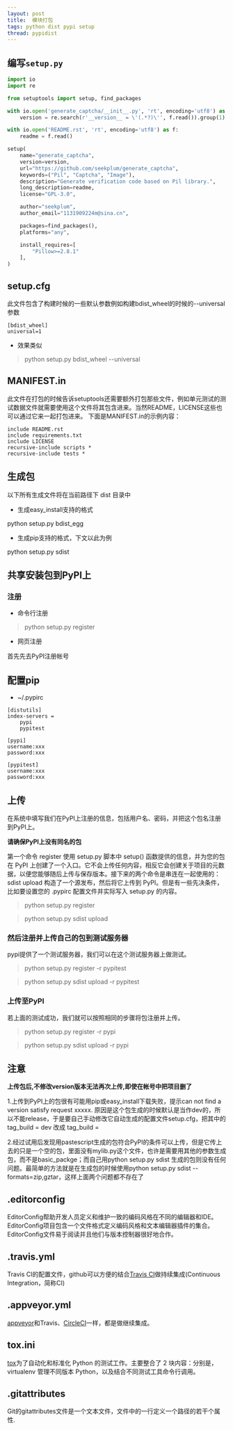 ```yaml
---
layout: post
title:  模块打包
tags: python dist pypi setup
thread: pypidist
---
```

## 编写`setup.py`
```python
import io
import re

from setuptools import setup, find_packages

with io.open('generate_captcha/__init__.py', 'rt', encoding='utf8') as f:
    version = re.search(r'__version__ = \'(.*?)\'', f.read()).group(1)

with io.open('README.rst', 'rt', encoding='utf8') as f:
    readme = f.read()

setup(
    name="generate_captcha",
    version=version,
    url="https://github.com/seekplum/generate_captcha",
    keywords=("Pil", "Captcha", "Image"),
    description="Generate verification code based on Pil library.",
    long_description=readme,
    license="GPL-3.0",

    author="seekplum",
    author_email="1131909224m@sina.cn",

    packages=find_packages(),
    platforms="any",

    install_requires=[
        "Pillow>=2.8.1"
    ],
)
```

## setup.cfg
此文件包含了构建时候的一些默认参数例如构建bdist_wheel的时候的--universal参数

```
[bdist_wheel]
universal=1
```

* 效果类似

> python setup.py bdist_wheel --universal

## MANIFEST.in
此文件在打包的时候告诉setuptools还需要额外打包那些文件，例如单元测试的测试数据文件就需要使用这个文件将其包含进来。当然README，LICENSE这些也可以通过它来一起打包进来。
下面是MANIFEST.in的示例内容：

```
include README.rst
include requirements.txt
include LICENSE
recursive-include scripts *
recursive-include tests *
```

## 生成包
以下所有生成文件将在当前路径下 dist 目录中

* 生成easy_install支持的格式

python setup.py bdist_egg

* 生成pip支持的格式，下文以此为例

python setup.py sdist

##  共享安装包到PyPI上

### 注册
* 命令行注册

> python setup.py  register

* 网页注册

首先先去PyPI注册帐号

## 配置pip
* ~/.pypirc

```
[distutils]
index-servers =
    pypi
    pypitest
 
[pypi]
username:xxx
password:xxx
 
[pypitest]
username:xxx
password:xxx
```

## 上传
在系统中填写我们在PyPI上注册的信息，包括用户名、密码，并把这个包名注册到PyPI上。

**请确保PyPI上没有同名的包**

第一个命令 register 使用 setup.py 脚本中 setup() 函数提供的信息，并为您的包在 PyPI 上创建了一个入口。它不会上传任何内容，相反它会创建关于项目的元数据，以便您能够随后上传与保存版本。接下来的两个命令是串连在一起使用的：sdist upload 构造了一个源发布，然后将它上传到 PyPI。但是有一些先决条件，比如要设置您的 .pypirc 配置文件并实际写入 setup.py 的内容。

> python setup.py register

> python setup.py sdist upload

### 然后注册并上传自己的包到测试服务器
pypi提供了一个测试服务器，我们可以在这个测试服务器上做测试。

> python setup.py register -r pypitest

> python setup.py sdist upload -r pypitest

### 上传至PyPI
若上面的测试成功，我们就可以按照相同的步骤将包注册并上传。

> python setup.py register -r pypi

> python setup.py sdist upload -r pypi

## 注意
**上传包后,不修改version版本无法再次上传,即使在帐号中把项目删了**

1.上传到PyPI上的包很有可能用pip或easy_install下载失败，提示can not find a version satisfy request xxxxx. 原因是这个包生成的时候默认是当作dev的，所以不能release，于是要自己手动修改它自动生成的配置文件setup.cfg，把其中的tag_build = dev 改成 tag_build =

2.经过试用后发现用pastescript生成的包符合PyPI的条件可以上传，但是它传上去的只是一个空的包，里面没有mylib.py这个文件，也许是需要用其他的参数生成包，而不是basic_packge；而自己用python setup.py sdist 生成的包则没有任何问题。最简单的方法就是在生成包的时候使用python setup.py sdist --formats=zip,gztar，这样上面两个问题都不存在了

## .editorconfig
EditorConfig帮助开发人员定义和维护一致的编码风格在不同的编辑器和IDE。EditorConfig项目包含一个文件格式定义编码风格和文本编辑器插件的集合。EditorConfig文件易于阅读并且他们与版本控制器很好地合作。

## .travis.yml
Travis CI的配置文件，github可以方便的结合[Travis CI](https://travis-ci.org/)做持续集成(Continuous Integration，简称CI)

## .appveyor.yml
[appveyor](https://www.appveyor.com/docs/)和Travis、[CircleCI](https://circleci.com/)一样，都是做继续集成。

## tox.ini
[tox](https://tox.readthedocs.io)为了自动化和标准化 Python 的测试工作。主要整合了 2 块内容：分别是，virtualenv 管理不同版本 Python，以及结合不同测试工具命令行调用。

## .gitattributes
Git的gitattributes文件是一个文本文件，文件中的一行定义一个路径的若干个属性.
